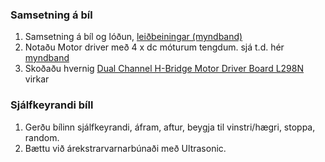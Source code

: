 ### Samsetning á bíl
1. Samsetning á bíl og lóðun, [leiðbeiningar (myndband)](https://youtu.be/oCacTJyINAM) 
1. Notaðu Motor driver með 4 x dc móturum tengdum. sjá t.d. hér [myndband](https://youtu.be/WlQ-E6P1jkY) 
1. Skoðaðu hvernig [Dual Channel H-Bridge Motor Driver Board L298N](https://dronebotworkshop.com/dc-motors-l298n-h-bridge/) virkar

### Sjálfkeyrandi bíll
1. Gerðu bílinn sjálfkeyrandi, áfram, aftur, beygja til vinstri/hægri, stoppa, random.
1. Bættu við árekstrarvarnarbúnaði með Ultrasonic.

